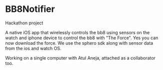 # BB8Notifier

Hackathon project

A native iOS app that wirelessly controls the bb8 using sensors on the watch and iphone device to control the bb8 with "The Force". Yes you can now download the force. We use the sphero sdk along with sensor data from the ios and watch OS. 

Working on a single computer with Atul Aneja, attached as a collaborator too.

